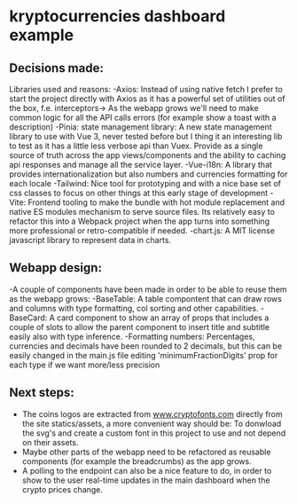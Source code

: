 # kryptocurrencies dashboard example

## Decisions made:
Libraries used and reasons:
-Axios: Instead of using native fetch I prefer to start the project directly with Axios as it has a powerful set of utilities out of the box, f.e. interceptors-> As the webapp grows we'll need to make common logic for all the API calls errors (for example show a toast with a description)
-Pinia: state management library: A new state management library to use with Vue 3, never tested before but I thing it an interesting lib to test as it has a little less verbose api than Vuex. Provide as a single source of truth across the app views/components and the ability to caching api responses and manage all the service layer.
-Vue-i18n: A library that provides internationalization but also numbers and currencies formatting for each locale
-Tailwind: Nice tool for prototyping and with a nice base set of css classes to focus on other things at this early stage of development
-Vite: Frontend tooling to make the bundle with hot module replacement and native ES modules mechanism to serve source files. Its relatively easy to refactor this into a Webpack project when the app turns into something more professional or retro-compatible if needed.
-chart.js: A MIT license javascript library to represent data in charts.

## Webapp design:
-A couple of components have been made in order to be able to reuse them as the webapp grows:
  -BaseTable: A table compontent that can draw rows and columns with type formatting, col sorting and other capabilities.
  -BaseCard: A card component to show an array of props that includes a couple of slots to allow the parent component to insert title and subtitle easily also with type inference.
-Formatting numbers: Percentages, currencies and decimals have been rounded to 2 decimals, but this can be easily changed in the main.js file editing 'minimumFractionDigits' prop for each type if we want more/less precision

## Next steps:
- The coins logos are extracted from www.cryptofonts.com directly from the site statics/assets, a more convenient way should be: To donwload the svg's and create a custom font in this project to use and not depend on their assets.
- Maybe other parts of the webapp need to be refactored as reusable components (for example the breadcrumbs) as the app grows.
- A polling to the endpoint can also be a nice feature to do, in order to show to the user real-time updates in the main dashboard when the crypto prices change.
